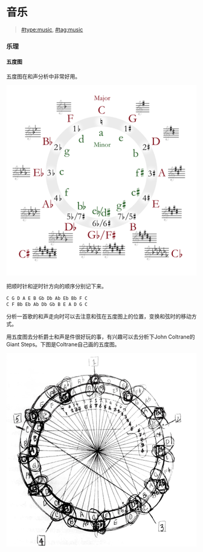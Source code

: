 # 音乐

> [\#type:music](https://memex.changbai.li/#type-music), [\#tag:music](https://memex.changbai.li/#tag-music)

### 乐理

#### 五度图

五度图在和声分析中非常好用。

![豪华版五度图](../../assets/circle_of_fifths_deluxe_4.svg)

把顺时针和逆时针方向的顺序分别记下来。

```text
C G D A E B Gb Db Ab Eb Bb F C
C F Bb Eb Ab Db Gb B E A D G C
```

分析一首歌的和声走向时可以去注意和弦在五度图上的位置，变换和弦时的移动方式。

用五度图去分析爵士和声是件很好玩的事，有兴趣可以去分析下John Coltrane的Giant Steps。下图是Coltrane自己画的五度图。

![这幅图中其实有个Bug](../../assets/coltrane-cof.jpg)


